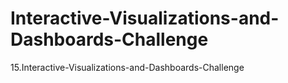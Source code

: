# Interactive-Visualizations-and-Dashboards-Challenge
15.Interactive-Visualizations-and-Dashboards-Challenge
